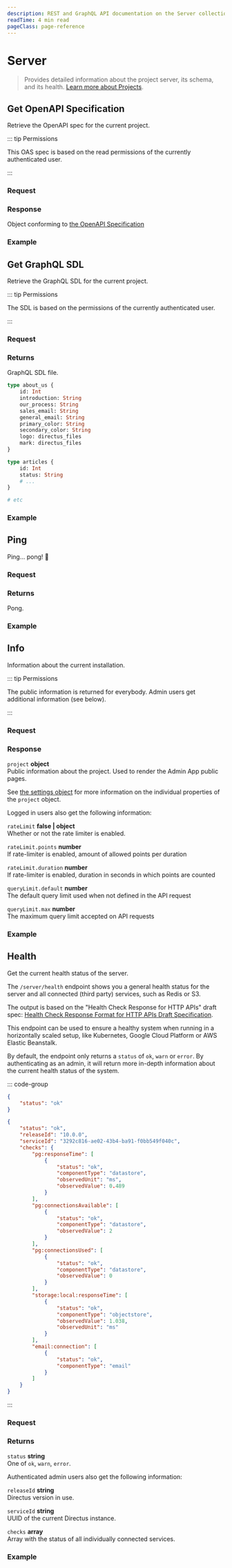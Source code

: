 ```yaml
---
description: REST and GraphQL API documentation on the Server collection in Directus.
readTime: 4 min read
pageClass: page-reference
---
```


# Server

> Provides detailed information about the project server, its schema, and its health.
> [Learn more about Projects](/user-guide/overview/glossary#projects).

## Get OpenAPI Specification

Retrieve the OpenAPI spec for the current project.

::: tip Permissions

This OAS spec is based on the read permissions of the currently authenticated user.

:::

### Request

<SnippetToggler :choices="['REST', 'GraphQL', 'SDK']" label="API">
<template #rest>

`GET /server/specs/oas`

</template>
<template #graphql>

`POST /graphql/system`

```graphql
type Query {
	server_specs_oas: String
}
```

</template>
<template #sdk>

```js
import { createDirectus, rest, readOpenApiSpec } from '@directus/sdk';

const client = createDirectus('directus_project_url').with(rest());

const result = await client.request(readOpenApiSpec());
```

</template>
</SnippetToggler>

### Response

Object conforming to [the OpenAPI Specification](https://swagger.io/specification)

### Example

<SnippetToggler :choices="['REST', 'GraphQL', 'SDK']" label="API">
<template #rest>

`GET /server/specs/oas`

</template>
<template #graphql>

```graphql
query {
	server_specs_oas
}
```

</template>
<template #sdk>

```js
import { createDirectus, rest, readOpenApiSpec } from '@directus/sdk';

const client = createDirectus('https://directus.example.com').with(rest());

const result = await client.request(readOpenApiSpec());
```

</template>
</SnippetToggler>

## Get GraphQL SDL

Retrieve the GraphQL SDL for the current project.

::: tip Permissions

The SDL is based on the permissions of the currently authenticated user.

:::

### Request

<SnippetToggler :choices="['REST', 'GraphQL', 'SDK']" label="API">
<template #rest>

`GET /server/specs/graphql/`

`GET /server/specs/graphql/system`

</template>
<template #graphql>

`POST /graphql/system`

```graphql
type Query {
	server_specs_graphql(scope: graphql_sdl_scope): String
}
```

</template>
<template #sdk>

```js
import { createDirectus, rest, readGraphqlSdl } from '@directus/sdk';

const client = createDirectus('directus_project_url').with(rest());

const result = await client.request(readGraphqlSdl( scope ));
```

</template>
</SnippetToggler>

### Returns

GraphQL SDL file.

```graphql
type about_us {
	id: Int
	introduction: String
	our_process: String
	sales_email: String
	general_email: String
	primary_color: String
	secondary_color: String
	logo: directus_files
	mark: directus_files
}

type articles {
	id: Int
	status: String
	# ...
}

# etc
```

### Example

<SnippetToggler :choices="['REST', 'GraphQL', 'SDK']" label="API">
<template #rest>

`GET /server/specs/graphql/`

`GET /server/specs/graphql/system`

</template>
<template #graphql>

`POST /graphql/system`

```graphql
query {
	server_specs_graphql(scope: system)
}
```

</template>
<template #sdk>

```js
import { createDirectus, rest, readGraphqlSdl } from '@directus/sdk';

const client = createDirectus('https://directus.example.com').with(rest());

const result = await client.request(readGraphqlSdl('item'));
```

</template>
</SnippetToggler>

## Ping

Ping... pong! 🏓

### Request

<SnippetToggler :choices="['REST', 'GraphQL', 'SDK']" label="API">
<template #rest>

`GET /server/ping`

</template>
<template #graphql>

`POST /graphql/system`

```graphql
type Query {
	server_ping: String
}
```

</template>
<template #sdk>

```js
import { createDirectus, rest, serverPing } from '@directus/sdk';

const client = createDirectus('directus_project_url').with(rest());

const result = await client.request(serverPing());
```

</template>
</SnippetToggler>

### Returns

Pong.

### Example

<SnippetToggler :choices="['REST', 'GraphQL', 'SDK']" label="API">
<template #rest>

`GET /server/ping`

</template>
<template #graphql>

`POST /graphql/system`

```graphql
query {
	server_ping
}
```

</template>
<template #sdk>

```js
import { createDirectus, rest, serverPing } from '@directus/sdk';

const client = createDirectus('https://directus.example.com').with(rest());

const result = await client.request(serverPing());
```

</template>
</SnippetToggler>

## Info

Information about the current installation.

::: tip Permissions

The public information is returned for everybody. Admin users get additional information (see below).

:::

### Request

<SnippetToggler :choices="['REST', 'GraphQL', 'SDK']" label="API">
<template #rest>

`GET /server/info`

</template>
<template #graphql>

`POST /graphql/system`

```graphql
type Query {
	server_info: server_info
}
```

</template>
<template #sdk>

```js
import { createDirectus, rest, serverInfo } from '@directus/sdk';

const client = createDirectus('directus_project_url').with(rest());

const result = await client.request(serverInfo());
```

</template>
</SnippetToggler>

### Response

`project` **object**\
Public information about the project. Used to render the Admin App public pages.

See [the settings object](/reference/system/settings#the-settings-object) for more information on the individual
properties of the `project` object.

Logged in users also get the following information:

`rateLimit` **false | object**\
Whether or not the rate limiter is enabled.

`rateLimit.points` **number**\
If rate-limiter is enabled, amount of allowed points per duration

`rateLimit.duration` **number**\
If rate-limiter is enabled, duration in seconds in which points are counted

`queryLimit.default` **number**\
The default query limit used when not defined in the API request

`queryLimit.max` **number**\
The maximum query limit accepted on API requests

### Example

<SnippetToggler :choices="['REST', 'GraphQL', 'SDK']" label="API">
<template #rest>

`GET /server/info`

</template>
<template #graphql>

`POST /graphql/system`

```graphql
query {
	server_info {
		project {
			project_name
		}
	}
}
```

</template>
<template #sdk>

```js
import { createDirectus, rest, serverInfo } from '@directus/sdk';

const client = createDirectus('https://directus.example.com').with(rest());

const result = await client.request(serverInfo());
```

</template>
</SnippetToggler>

## Health

Get the current health status of the server.

The `/server/health` endpoint shows you a general health status for the server and all connected (third party) services,
such as Redis or S3.

The output is based on the "Health Check Response for HTTP APIs" draft spec:
[Health Check Response Format for HTTP APIs Draft Specification](https://datatracker.ietf.org/doc/html/draft-inadarei-api-health-check-06).

This endpoint can be used to ensure a healthy system when running in a horizontally scaled setup, like Kubernetes,
Google Cloud Platform or AWS Elastic Beanstalk.

By default, the endpoint only returns a `status` of `ok`, `warn` or `error`. By authenticating as an admin, it will
return more in-depth information about the current health status of the system.

::: code-group

```json [Non-Admin Response]
{
	"status": "ok"
}
```

```json [Admin Response]
{
	"status": "ok",
	"releaseId": "10.0.0",
	"serviceId": "3292c816-ae02-43b4-ba91-f0bb549f040c",
	"checks": {
		"pg:responseTime": [
			{
				"status": "ok",
				"componentType": "datastore",
				"observedUnit": "ms",
				"observedValue": 0.489
			}
		],
		"pg:connectionsAvailable": [
			{
				"status": "ok",
				"componentType": "datastore",
				"observedValue": 2
			}
		],
		"pg:connectionsUsed": [
			{
				"status": "ok",
				"componentType": "datastore",
				"observedValue": 0
			}
		],
		"storage:local:responseTime": [
			{
				"status": "ok",
				"componentType": "objectstore",
				"observedValue": 1.038,
				"observedUnit": "ms"
			}
		],
		"email:connection": [
			{
				"status": "ok",
				"componentType": "email"
			}
		]
	}
}
```

:::

### Request

<SnippetToggler :choices="['REST', 'GraphQL', 'SDK']" label="API">
<template #rest>

`GET /server/health`

</template>
<template #graphql>

`POST /graphql/system`

```graphql
type Query {
	server_health: JSON
}
```

</template>
<template #sdk>

```js
import { createDirectus, rest, serverHealth } from '@directus/sdk';

const client = createDirectus('directus_project_url').with(rest());

const result = await client.request(serverHealth());
```

</template>
</SnippetToggler>

### Returns

`status` **string**\
One of `ok`, `warn`, `error`.

Authenticated admin users also get the following information:

`releaseId` **string**\
Directus version in use.

`serviceId` **string**\
UUID of the current Directus instance.

`checks` **array**\
Array with the status of all individually connected services.

### Example

<SnippetToggler :choices="['REST', 'GraphQL', 'SDK']" label="API">
<template #rest>

`GET /server/health`

</template>
<template #graphql>

`POST /graphql/system`

```graphql
query {
	server_health
}
```

</template>
<template #sdk>

```js
import { createDirectus, rest, serverHealth } from '@directus/sdk';

const client = createDirectus('https://directus.example.com').with(rest());

const result = await client.request(serverHealth());
```

</template>
</SnippetToggler>
